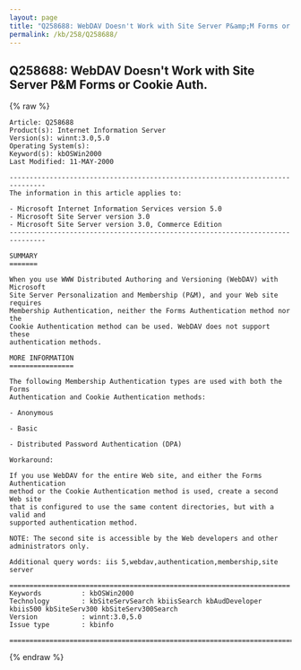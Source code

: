 ```yaml
---
layout: page
title: "Q258688: WebDAV Doesn't Work with Site Server P&amp;M Forms or Cookie Auth."
permalink: /kb/258/Q258688/
---
```


## Q258688: WebDAV Doesn't Work with Site Server P&amp;M Forms or Cookie Auth.

{% raw %}

	Article: Q258688
	Product(s): Internet Information Server
	Version(s): winnt:3.0,5.0
	Operating System(s): 
	Keyword(s): kbOSWin2000
	Last Modified: 11-MAY-2000
	
	-------------------------------------------------------------------------------
	The information in this article applies to:
	
	- Microsoft Internet Information Services version 5.0 
	- Microsoft Site Server version 3.0 
	- Microsoft Site Server version 3.0, Commerce Edition 
	-------------------------------------------------------------------------------
	
	SUMMARY
	=======
	
	When you use WWW Distributed Authoring and Versioning (WebDAV) with Microsoft
	Site Server Personalization and Membership (P&M), and your Web site requires
	Membership Authentication, neither the Forms Authentication method nor the
	Cookie Authentication method can be used. WebDAV does not support these
	authentication methods.
	
	MORE INFORMATION
	================
	
	The following Membership Authentication types are used with both the Forms
	Authentication and Cookie Authentication methods:
	
	- Anonymous
	
	- Basic
	
	- Distributed Password Authentication (DPA)
	
	Workaround:
	
	If you use WebDAV for the entire Web site, and either the Forms Authentication
	method or the Cookie Authentication method is used, create a second Web site
	that is configured to use the same content directories, but with a valid and
	supported authentication method.
	
	NOTE: The second site is accessible by the Web developers and other
	administrators only.
	
	Additional query words: iis 5,webdav,authentication,membership,site server
	
	======================================================================
	Keywords          : kbOSWin2000 
	Technology        : kbSiteServSearch kbiisSearch kbAudDeveloper kbiis500 kbSiteServ300 kbSiteServ300Search
	Version           : winnt:3.0,5.0
	Issue type        : kbinfo
	
	=============================================================================
	

{% endraw %}
